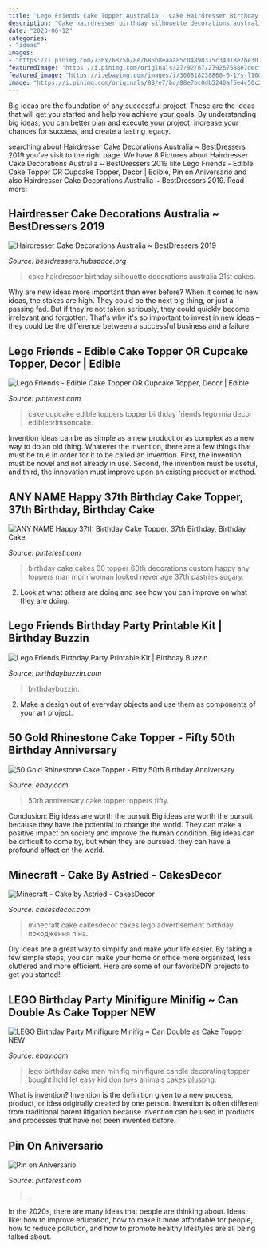 ```yaml
---
title: "Lego Friends Cake Topper Australia - Cake Hairdresser Birthday Silhouette Decorations Australia 21st Cakes"
description: "Cake hairdresser birthday silhouette decorations australia 21st cakes"
date: "2023-06-12"
categories:
- "ideas"
images:
- "https://i.pinimg.com/736x/68/5b/8e/685b8eaaa85c04890375c34018e2be30.jpg"
featuredImage: "https://i.pinimg.com/originals/27/92/67/279267588e7decf28f6e17a1d8590626.jpg"
featured_image: "https://i.ebayimg.com/images/i/300818238860-0-1/s-l1000.jpg"
image: "https://i.pinimg.com/originals/88/e7/bc/88e7bc0db5240af5e4c50c21293c6f73.jpg"
---
```



Big ideas are the foundation of any successful project. These are the ideas that will get you started and help you achieve your goals. By understanding big ideas, you can better plan and execute your project, increase your chances for success, and create a lasting legacy.

	

		
searching about Hairdresser Cake Decorations Australia ~ BestDressers 2019 you've visit to the right page. We have 8 Pictures about Hairdresser Cake Decorations Australia ~ BestDressers 2019 like Lego Friends - Edible Cake Topper OR Cupcake Topper, Decor | Edible, Pin on Aniversario and also Hairdresser Cake Decorations Australia ~ BestDressers 2019. Read more:
		
    
## Hairdresser Cake Decorations Australia ~ BestDressers 2019

<img loading=lazy src="https://i.pinimg.com/originals/88/e7/bc/88e7bc0db5240af5e4c50c21293c6f73.jpg" onerror="this.onerror=null;this.src='https://tse2.mm.bing.net/th?id=OIP.WGr8a_xZdQH5vR5FzqTWeAHaKI&amp;pid=15.1';" alt="Hairdresser Cake Decorations Australia ~ BestDressers 2019">

_Source: bestdressers.hubspace.org_

>cake hairdresser birthday silhouette decorations australia 21st cakes. 

	

Why are new ideas more important than ever before?
When it comes to new ideas, the stakes are high. They could be the next big thing, or just a passing fad. But if they're not taken seriously, they could quickly become irrelevant and forgotten. That's why it's so important to invest in new ideas – they could be the difference between a successful business and a failure.

    
## Lego Friends - Edible Cake Topper OR Cupcake Topper, Decor | Edible

<img loading=lazy src="https://i.pinimg.com/736x/c4/2e/13/c42e13c776033bd50a2d73759cbc63b0--edible-cake-toppers-birthday-cake-toppers.jpg" onerror="this.onerror=null;this.src='https://tse1.mm.bing.net/th?id=OIP.okOEAg733b1KDXycFKQcWAHaJl&amp;pid=15.1';" alt="Lego Friends - Edible Cake Topper OR Cupcake Topper, Decor | Edible">

_Source: pinterest.com_

>cake cupcake edible toppers topper birthday friends lego mia decor edibleprintsoncake. 

	

Invention ideas can be as simple as a new product or as complex as a new way to do an old thing. Whatever the invention, there are a few things that must be true in order for it to be called an invention. First, the invention must be novel and not already in use. Second, the invention must be useful, and third, the innovation must improve upon an existing product or method.

    
## ANY NAME Happy 37th Birthday Cake Topper, 37th Birthday, Birthday Cake

<img loading=lazy src="https://i.pinimg.com/originals/27/92/67/279267588e7decf28f6e17a1d8590626.jpg" onerror="this.onerror=null;this.src='https://tse2.mm.bing.net/th?id=OIP.EQvL9qzR5UrFS9EvJzbJIAHaHb&amp;pid=15.1';" alt="ANY NAME Happy 37th Birthday Cake Topper, 37th Birthday, Birthday Cake">

_Source: pinterest.com_

>birthday cake cakes 60 topper 60th decorations custom happy any toppers man mom woman looked never age 37th pastries sugary. 

	

2. Look at what others are doing and see how you can improve on what they are doing. 

    
## Lego Friends Birthday Party Printable Kit | Birthday Buzzin

<img loading=lazy src="https://www.birthdaybuzzin.com/wp-content/uploads/2020/05/Lego-Friends-Birthday-Party-Printable-Kit.jpg" onerror="this.onerror=null;this.src='https://tse2.mm.bing.net/th?id=OIP.qIb35ip33vOZ4uVehS-gawHaKk&amp;pid=15.1';" alt="Lego Friends Birthday Party Printable Kit | Birthday Buzzin">

_Source: birthdaybuzzin.com_

>birthdaybuzzin. 

	

2. Make a design out of everyday objects and use them as components of your art project.

    
## 50 Gold Rhinestone Cake Topper - Fifty 50th Birthday Anniversary

<img loading=lazy src="https://i.ebayimg.com/images/i/122124941926-0-1/s-l1000.jpg" onerror="this.onerror=null;this.src='https://tse1.mm.bing.net/th?id=OIP.5dDBvtkbzJFfb1pwSnLO1AHaHa&amp;pid=15.1';" alt="50 Gold Rhinestone Cake Topper - Fifty 50th Birthday Anniversary">

_Source: ebay.com_

>50th anniversary cake topper toppers fifty. 

	

Conclusion: Big ideas are worth the pursuit
Big ideas are worth the pursuit because they have the potential to change the world. They can make a positive impact on society and improve the human condition. Big ideas can be difficult to come by, but when they are pursued, they can have a profound effect on the world.

    
## Minecraft - Cake By Astried - CakesDecor

<img loading=lazy src="https://pic.cakesdecor.com/m/omkr44dm4qwz3skyckmm.jpg" onerror="this.onerror=null;this.src='https://tse2.mm.bing.net/th?id=OIP.RInd2mjmc0zE4b3RrVJXbQHaNG&amp;pid=15.1';" alt="Minecraft - Cake by Astried - CakesDecor">

_Source: cakesdecor.com_

>minecraft cake cakesdecor cakes lego advertisement birthday походження піна. 

	

Diy ideas are a great way to simplify and make your life easier. By taking a few simple steps, you can make your home or office more organized, less cluttered and more efficient. Here are some of our favoriteDIY projects to get you started!

    
## LEGO Birthday Party Minifigure Minifig ~ Can Double As Cake Topper NEW

<img loading=lazy src="https://i.ebayimg.com/images/i/300818238860-0-1/s-l1000.jpg" onerror="this.onerror=null;this.src='https://tse3.mm.bing.net/th?id=OIP.xLy1Y99f5V-T6XjqkQLuSQHaJ2&amp;pid=15.1';" alt="LEGO Birthday Party Minifigure Minifig ~ Can Double as Cake Topper NEW">

_Source: ebay.com_

>lego birthday cake man minifig minifigure candle decorating topper bought hold let easy kid don toys animals cakes pluspng. 

	

What is invention?
Invention is the definition given to a new process, product, or idea originally created by one person. Invention is often different from traditional patent litigation because invention can be used in products and processes that have not been invented before.

    
## Pin On Aniversario

<img loading=lazy src="https://i.pinimg.com/736x/68/5b/8e/685b8eaaa85c04890375c34018e2be30.jpg" onerror="this.onerror=null;this.src='https://tse1.mm.bing.net/th?id=OIP.RqxJYexkmev3hrn4lvlxwAHaFt&amp;pid=15.1';" alt="Pin on Aniversario">

_Source: pinterest.com_

>. 

	

In the 2020s, there are many ideas that people are thinking about. Ideas like: how to improve education, how to make it more affordable for people, how to reduce pollution, and how to promote healthy lifestyles are all being talked about.

